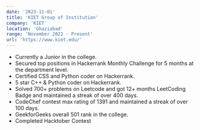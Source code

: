 ```yaml
---
date: '2023-11-01'
title: 'KIET Group of Institution'
company: 'KIET'
location: 'Ghaziabad'
range: 'November 2022 - Present'
url: 'https://www.kiet.edu/'
---
```


- Currently a Junior in the college.
- Secured top positions in Hackerrank Monthly Challenge for 5 months at the department level.
- Certified CSS and Python coder on Hackerrank.
- 5 star C++ & Python coder on Hackerrank.
- Solved 700+ problems on Leetcode and got 12+ months LeetCoding Badge and maintained a streak of over 400 days.
- CodeChef contest max rating of 1391 and maintained a streak of over 100 days.
- GeekforGeeks overall 501 rank in the college.
- Completed Hacktober Contest